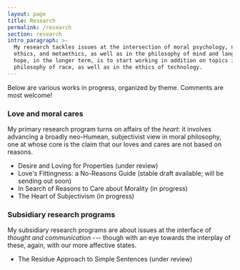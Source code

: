 ```yaml
---
layout: page
title: Research
permalink: /research
section: research
intro_paragraph: >-
  My research tackles issues at the intersection of moral psychology, normative
  ethics, and metaethics, as well as in the philosophy of mind and language. My
  hope, in the longer term, is to start working in addition on topics in the
  philosophy of race, as well as in the ethics of technology.
---
```

Below are various works in progress, organized by theme. Comments are most welcome!

### Love and moral cares

My primary research program turns on affairs of the _heart_: it involves advancing a broadly neo-Humean, subjectivist view in moral philosophy, one at whose core is the claim that our loves and cares are not based on reasons. 

- Desire and Loving for Properties (under review)
- Love's Fittingness: a No-Reasons Guide (stable draft available; will be sending out soon)
- In Search of Reasons to Care about Morality (in progress)
- The Heart of Subjectivism (in progress)

### Subsidiary research programs

My subsidiary research programs are about issues at the interface of _thought and communication_ --- though with an eye towards the interplay of these, again, with our more affective states.

* The Residue Approach to Simple Sentences (under review)

